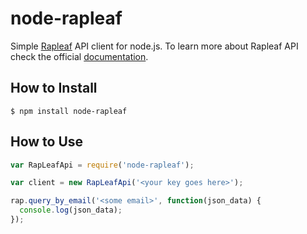 # node-rapleaf

Simple [Rapleaf](http://www.rapleaf.com) API client for node.js. To learn more about Rapleaf API check the official [documentation](https://www.rapleaf.com/developers/api_docs/personalization/direct).

## How to Install

    $ npm install node-rapleaf

## How to Use

```js
var RapLeafApi = require('node-rapleaf');

var client = new RapLeafApi('<your key goes here>');

rap.query_by_email('<some email>', function(json_data) {
  console.log(json_data);
});
```
